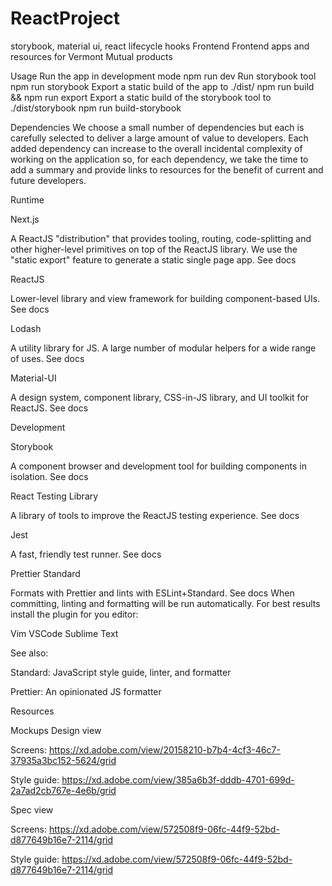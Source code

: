 # ReactProject
storybook, material ui, react lifecycle hooks
Frontend
Frontend apps and resources for Vermont Mutual products

Usage
Run the app in development mode
npm run dev
Run storybook tool
npm run storybook
Export a static build of the app to ./dist/
npm run build && npm run export
Export a static build of the storybook tool to ./dist/storybook
npm run build-storybook

Dependencies
We choose a small number of dependencies but each is carefully selected to deliver a large amount of value to developers. Each added dependency can increase to the overall incidental complexity of working on the application so, for each dependency, we take the time to add a summary and provide links to resources for the benefit of current and future developers.

Runtime

Next.js

A ReactJS "distribution" that provides tooling, routing, code-splitting and other higher-level primitives on top of the ReactJS library. We use the "static export" feature to generate a static single page app. See docs

ReactJS

Lower-level library and view framework for building component-based UIs. See docs

Lodash

A utility library for JS. A large number of modular helpers for a wide range of uses. See docs

Material-UI

A design system, component library, CSS-in-JS library, and UI toolkit for ReactJS. See docs

Development

Storybook

A component browser and development tool for building components in isolation. See docs

React Testing Library

A library of tools to improve the ReactJS testing experience. See docs

Jest

A fast, friendly test runner. See docs

Prettier Standard

Formats with Prettier and lints with ESLint+Standard. See docs
When committing, linting and formatting will be run automatically. For best results install the plugin for you editor:

Vim
VSCode
Sublime Text

See also:


Standard: JavaScript style guide, linter, and formatter

Prettier: An opinionated JS formatter


Resources

Mockups
Design view

Screens: https://xd.adobe.com/view/20158210-b7b4-4cf3-46c7-37935a3bc152-5624/grid

Style guide: https://xd.adobe.com/view/385a6b3f-dddb-4701-699d-2a7ad2cb767e-4e6b/grid


Spec view

Screens: https://xd.adobe.com/view/572508f9-06fc-44f9-52bd-d877649b16e7-2114/grid

Style guide: https://xd.adobe.com/view/572508f9-06fc-44f9-52bd-d877649b16e7-2114/grid
